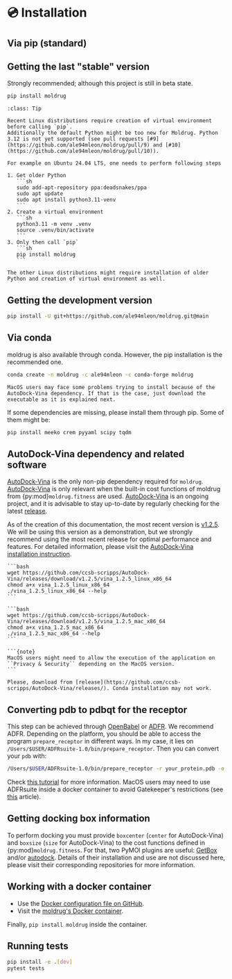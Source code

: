 # 💿 Installation

## Via pip (standard)

## Getting the last "stable" version

Strongly recommended; although this project is still in beta state.

```bash
pip install moldrug
```

````{admonition} Linux 🐧
:class: Tip

Recent Linux distributions require creation of virtual environment before calling `pip`.  
Additionally the default Python might be too new for Moldrug. Python 3.12 is not yet supported (see pull requests [#9](https://github.com/ale94mleon/moldrug/pull/9) and [#10](https://github.com/ale94mleon/moldrug/pull/10)).

For example on Ubuntu 24.04 LTS, one needs to perform following steps

1. Get older Python
   ```sh
   sudo add-apt-repository ppa:deadsnakes/ppa
   sudo apt update
   sudo apt install python3.11-venv
   ```
2. Create a virtual environment
   ```sh
   python3.11 -m venv .venv
   source .venv/bin/activate
   ```
3. Only then call `pip`
   ```sh
   pip install moldrug
   ```

The other Linux distributions might require installation of older Python and creation of virtual environment as well.
````

## Getting the development version

```bash
pip install -U git+https://github.com/ale94mleon/moldrug.git@main
```

## Via conda

moldrug is also available through conda. However, the pip installation is the recommended one.

```bash
conda create -n moldrug -c ale94mleon -c conda-forge moldrug
```

```{note}
MacOS users may face some problems trying to install because of the AutoDock-Vina dependency. If that is the case, just download the executable as it is explained next.
```

If some dependencies are missing, please install them through pip. Some of them might be:

```bash
pip install meeko crem pyyaml scipy tqdm
```

## AutoDock-Vina dependency and related software

[AutoDock-Vina](https://vina.scripps.edu/) is the only non-pip dependency required for `moldrug`. [AutoDock-Vina](https://vina.scripps.edu/) is only relevant when the built-in cost functions of moldrug from {py:mod}`moldrug.fitness` are used. [AutoDock-Vina](https://vina.scripps.edu/) is an ongoing project, and it is advisable to stay up-to-date by regularly checking for the latest [release](https://github.com/ccsb-scripps/AutoDock-Vina/releases/).

As of the creation of this documentation, the most recent version is [v1.2.5](https://github.com/ccsb-scripps/AutoDock-Vina/releases/tag/v1.2.5). We will be using this version as a demonstration, but we strongly recommend using the most recent release for optimal performance and features. For detailed information, please visit the
[AutoDock-Vina installation instruction](https://autodock-vina.readthedocs.io/en/latest/installation.html).

````{tab} Linux 🐧
```bash
wget https://github.com/ccsb-scripps/AutoDock-Vina/releases/download/v1.2.5/vina_1.2.5_linux_x86_64
chmod a+x vina_1.2.5_linux_x86_64
./vina_1.2.5_linux_x86_64 --help
```
````

````{tab} MacOS 🍏
```bash
wget https://github.com/ccsb-scripps/AutoDock-Vina/releases/download/v1.2.5/vina_1.2.5_mac_x86_64
chmod a+x vina_1.2.5_mac_x86_64
./vina_1.2.5_mac_x86_64 --help
```

```{note}
MacOS users might need to allow the execution of the application on ``Privacy & Security`` depending on the MacOS version.
```
````

````{tab} Windows 🪟
Please, download from [release](https://github.com/ccsb-scripps/AutoDock-Vina/releases/). Conda installation may not work.
````

## Converting pdb to pdbqt for the receptor

This step can be achieved through [OpenBabel](https://github.com/openbabel/openbabel) or [ADFR](https://ccsb.scripps.edu/adfr/downloads/). We recommend ADFR. Depending on the platform, you should be able to access the program `prepare_receptor` in different ways. In my case, it lies on `/Users/$USER/ADFRsuite-1.0/bin/prepare_receptor`. Then you can convert your ``pdb`` with:

```bash
/Users/$USER/ADFRsuite-1.0/bin/prepare_receptor -r your_protein.pdb -o your_protein.pdbqt
```

Check [this tutorial](https://ccsb.scripps.edu/adfr/how-to-create-a-pdbqt-for-my-receptor/) for more information. MacOS users may need to use ADFRsuite inside a docker container to avoid Gatekeeper's restrictions (see [this](https://alejandro.netlify.app/post/adfr/) article).

## Getting docking box information

To perform docking you must provide `boxcenter` (`center` for AutoDock-Vina) and `boxsize` (`size` for AutoDock-Vina) to the cost functions defined in {py:mod}`moldrug.fitness`. For that, two PyMOl plugins are useful: [GetBox](https://raw.githubusercontent.com/ale94mleon/GetBox-PyMOL-Plugin/refs/heads/master/GetBox.py) and/or [autodock](https://github.com/ADplugin/ADplugin/blob/master/autodock.py). Details of their installation and use are not discussed here, please visit their corresponding repositories for more information.

## Working with a docker container

- Use the [Docker configuration file on GitHub](https://github.com/ale94mleon/moldrug/blob/main/Dockerfile).
- Visit the [moldrug's Docker container](https://hub.docker.com/r/ale94mleon/4moldrug).

Finally, `pip install moldrug` inside the container.

## Running tests

```sh
pip install -e .[dev]
pytest tests
```
